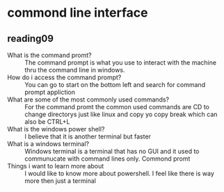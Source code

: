 # commond line interface
## reading09
<dl>
  <dt>What is the command promt?</dt>
  <dd>The command prompt is what you use to interact with the machine thru the command line in windows.</dd>

  <dt>How do i access the command prompt?</dt>
  <dd>You can go to start on the bottom left and search for command prompt appliction</dd>

  <dt>What are some of the most commonly used commands?</dt>
  <dd>For the command promt the common used commands are CD to change directorys just like linux and copy yo copy break which can also 
  be CTRL+L</dd>

  <dt>What is the windows power shell?</dt>
  <dd>I believe that it is another terminal but faster </dd>

<dt>What is a windows terminal?</dt>
<dd>Windows terminal is a terminal that has no GUI and it used to communucate with command lines only. Commond promt</dd>

<dt>Things i want to learn more about</dt>
  <dd>I would like to know more about powershell. I feel like there is way more then just a terminal</dd>
</dl>
